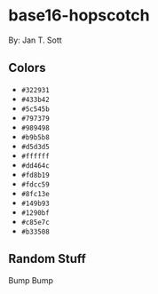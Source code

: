 # base16-hopscotch

By: Jan T. Sott

## Colors

* `#322931`
* `#433b42`
* `#5c545b`
* `#797379`
* `#989498`
* `#b9b5b8`
* `#d5d3d5`
* `#ffffff`
* `#dd464c`
* `#fd8b19`
* `#fdcc59`
* `#8fc13e`
* `#149b93`
* `#1290bf`
* `#c85e7c`
* `#b33508`

## Random Stuff

Bump
Bump
